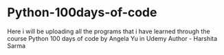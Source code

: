 # Python-100days-of-code
Here i will be uploading all the programs that i have learned through the course Python 100 days of code by Angela Yu in Udemy 
Author - Harshita Sarma
